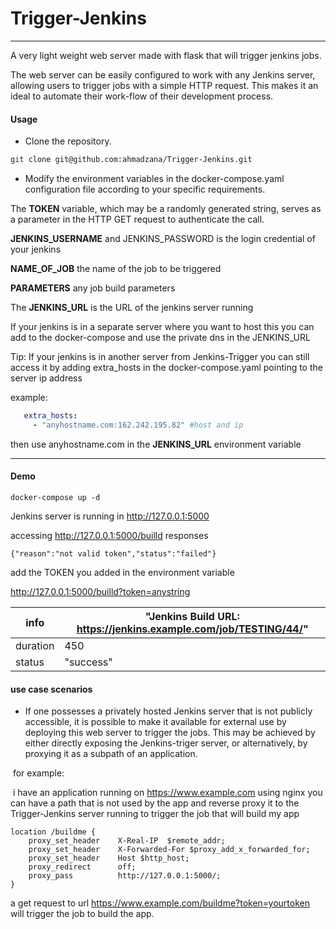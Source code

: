 # Trigger-Jenkins

------

A very light weight web server made with flask that will trigger jenkins jobs.

The web server can be easily configured to work with any Jenkins server, allowing users to trigger jobs with a simple HTTP request. This makes it an ideal to automate their work-flow of their development process.



#### Usage

- Clone the repository.

```sh
git clone git@github.com:ahmadzana/Trigger-Jenkins.git
```

- Modify the environment variables in the docker-compose.yaml configuration file according to your specific requirements.

The **TOKEN** variable, which may be a randomly generated string, serves as a parameter in the HTTP GET request to authenticate the call.

**JENKINS_USERNAME** and JENKINS_PASSWORD is the login credential of your jenkins 

**NAME_OF_JOB** the name of the job to be triggered 

**PARAMETERS** any job build parameters 

The **JENKINS_URL** is the URL of the jenkins server running 

If your jenkins is in a separate  server where you want to host this you can add  to the docker-compose and use the private dns in the JENKINS_URL



Tip: If your jenkins is in another server from Jenkins-Trigger you can still access it by adding extra_hosts in the docker-compose.yaml pointing to the server ip address 

example: 


```yaml
   extra_hosts:
     - "anyhostname.com:162.242.195.82" #host and ip
```

then use anyhostname.com in the **JENKINS_URL** environment variable

------

#### Demo

```shell
docker-compose up -d 
```

Jenkins server is running in http://127.0.0.1:5000

accessing http://127.0.0.1:5000/builld responses

```
{"reason":"not valid token","status":"failed"}
```

add the TOKEN you added in the environment variable 

http://127.0.0.1:5000/builld?token=anystring

| info     | "Jenkins Build URL: https://jenkins.example.com/job/TESTING/44/" |
| -------- | ------------------------------------------------------------ |
| duration | 450                                                          |
| status   | "success"                                                    |





#### use case scenarios 

- If one possesses a privately hosted Jenkins server that is not publicly accessible, it is possible to make it available for external use by deploying this web server to trigger the jobs. This may be achieved by either directly exposing the Jenkins-triger server, or alternatively, by proxying it as a subpath of an application.

​       for example: 

​     i have an application running on https://www.example.com using nginx you can have a path that is not      	 used by the app and reverse proxy it to the Trigger-Jenkins server running to trigger the job that will        	 build my app 

```nginx
location /buildme {
    proxy_set_header    X-Real-IP  $remote_addr;
    proxy_set_header    X-Forwarded-For $proxy_add_x_forwarded_for;
    proxy_set_header    Host $http_host;
    proxy_redirect      off;
    proxy_pass          http://127.0.0.1:5000/;
}
```



a get request to url https://www.example.com/buildme?token=yourtoken will trigger the job to build the app.